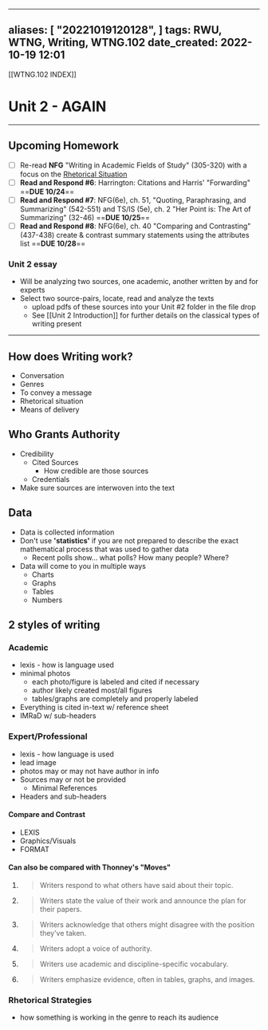 
---
aliases: [ "20221019120128",  ]
tags: RWU, WTNG, Writing, WTNG.102
date_created: 2022-10-19 12:01
---
[[WTNG.102 INDEX]]
# Unit 2 - AGAIN
---
## Upcoming Homework
- [ ] Re-read **NFG** "Writing in Academic Fields of Study" (305-320) with a focus on the <u>Rhetorical Situation</u>
- [ ] **Read and Respond #6**: Harrington: Citations and Harris' "Forwarding" ==**DUE 10/24**==
- [ ] **Read and Respond #7**: NFG(6e), ch. 51, "Quoting, Paraphrasing, and Summarizing" (542-551) and TS/IS (5e), ch. 2 "Her Point is: The Art of Summarizing" (32-46) ==**DUE 10/25**==
- [ ] **Read and Respond #8**: NFG(6e), ch. 40 "Comparing and Contrasting" (437-438) create & contrast summary statements using the attributes list ==**DUE 10/28**==
### Unit 2 essay
 - Will be analyzing two sources, one academic, another written by and for experts
 - Select two source-pairs, locate, read and analyze the texts
	 - upload pdfs of these sources into your Unit #2 folder in the file drop
	 - See [[Unit 2 Introduction]] for further details on the classical types of writing present 
---
## How does Writing work?
- Conversation
- Genres
- To convey a message 
- Rhetorical situation
- Means of delivery
## Who Grants Authority
- Credibility
	- Cited Sources
		- How credible are those sources
	- Credentials
- Make sure sources are interwoven into the text 
## Data
- Data is collected information
- Don't use **'statistics'** if you are not prepared to describe the exact mathematical process that was used to gather data
	- Recent polls show... what polls? How many people? Where?
- Data will come to you in multiple ways
	- Charts 
	- Graphs
	- Tables
	- Numbers
## 2 styles of writing
### Academic
- lexis - how is language used
- minimal photos
	- each photo/figure is labeled and cited if necessary
	- author likely created most/all figures
	- tables/graphs are completely and properly labeled
- Everything is cited in-text w/ reference sheet
- IMRaD w/ sub-headers
### Expert/Professional
- lexis - how language is used
- lead image
- photos may or may not have author in info
- Sources may or not be provided
	- Minimal References
- Headers and sub-headers
#### Compare and Contrast
- LEXIS
- Graphics/Visuals
- FORMAT
#### Can also be compared with Thonney's "Moves"
1.  >Writers respond to what others have said about their topic.
2.  > Writers state the value of their work and announce the plan for their papers.
3.  > Writers acknowledge that others might disagree with the position they’ve taken.
4.  > Writers adopt a voice of authority.
5.  > Writers use academic and discipline-specific vocabulary.
6.  > Writers emphasize evidence, often in tables, graphs, and images.
### Rhetorical Strategies
- how something is working in the genre to reach its audience